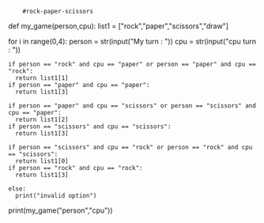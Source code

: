         #rock-paper-scissors
def my_game(person,cpu):
  list1 = ["rock","paper","scissors","draw"]

  for i in range(0,4):
    person = str(input("My turn : ")) 
    cpu = str(input("cpu turn : ")) 

    if person == "rock" and cpu == "paper" or person == "paper" and cpu == "rock":
      return list1[1] 
    if person == "paper" and cpu == "paper":
      return list1[3] 

    if person == "paper" and cpu == "scissors" or person == "scissors" and cpu == "paper":
      return list1[2] 
    if person == "scissors" and cpu == "scissors":
      return list1[3]  

    if person == "scissors" and cpu == "rock" or person == "rock" and cpu == "scissors":
      return list1[0]
    if person == "rock" and cpu == "rock":
      return list1[3]  

    else:
      print("invalid option")

  

print(my_game("person","cpu"))
